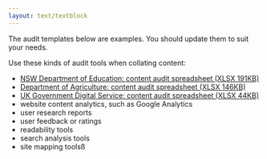 ```yaml
---
layout: text/textblock
---
```


The audit templates below are examples. You should update them to suit your needs. 

Use these kinds of audit tools when collating content:
- [NSW Department of Education: content audit spreadsheet (XLSX 191KB)](/assets/files/nsw-education-content-audit-spreadsheet.xlsx)
- [Department of Agriculture: content audit spreadsheet (XLSX 146KB)](/assets/files/agriculture-example-audit-spreadsheet.xlsx)
- [UK Government Digital Service: content audit spreadsheet (XLSX 44KB)](/assets/files/govuk-example-audit-sheet.xlsx)
- website content analytics, such as Google Analytics
- user research reports
- user feedback or ratings
- readability tools
- search analysis tools
- site mapping toolsß
